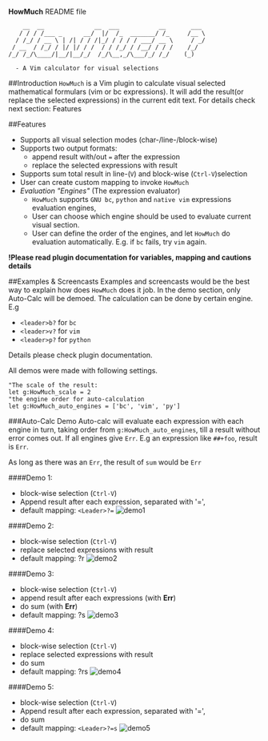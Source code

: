 **HowMuch** README file
	

	    __  __              __  ___           __       ___ 
	   / / / /___ _      __/  |/  /_  _______/ /_     /__ \
	  / /_/ / __ \ | /| / / /|_/ / / / / ___/ __ \     / _/
	 / __  / /_/ / |/ |/ / /  / / /_/ / /__/ / / /    /_/  
	/_/ /_/\____/|__/|__/_/  /_/\__,_/\___/_/ /_/    (_) 

	  - A Vim calculator for visual selections

                                                     

##Introduction
`HowMuch` is a Vim plugin to calculate visual selected mathematical formulars (vim or bc expressions). It will add the result(or replace the selected expressions) in the current edit text. For details check next section: Features 

##Features

- Supports all visual selection modes (char-/line-/block-wise)
- Supports two output formats: 
	- append result with/out `=` after the expression 
	- replace the selected expressions with result
- Supports sum total result in line-(`V`) and block-wise (`Ctrl-V`)selection
- User can create custom mapping to invoke `HowMuch`
- *Evaluation "Engines"* (The expression evaluator)
	- `HowMuch` supports `GNU bc`, `python` and `native vim` expressions evaluation engines,
	- User can choose which engine should be used to evaluate current visual section.
	- User can define the order of the engines, and let `HowMuch` do evaluation automatically. E.g. if `bc` fails, try `vim` again.

**!Please read plugin documentation for variables, mapping and cautions details**

##Examples & Screencasts
Examples and screencasts would be the best way to explain how does `HowMuch` does it job. In the demo section, only Auto-Calc will be demoed. The calculation can be done by certain engine. E.g 

- `<leader>b?` for `bc`
- `<leader>v?` for `vim`
- `<leader>p?` for `python`

Details please check plugin documentation.

All demos were made with following settings.

	"The scale of the result:
	let g:HowMuch_scale = 2 
	"the engine order for auto-calculation
	let g:HowMuch_auto_engines = ['bc', 'vim', 'py']


###Auto-Calc Demo
Auto-calc will evaluate each expression with each engine in turn, taking order from `g:HowMuch_auto_engines`, till a result without error comes out. If all engines give `Err`. E.g an expression like `##+foo`, result is `Err`. 

As long as there was an `Err`, the result of `sum` would be `Err`

####Demo 1:
- block-wise selection (`Ctrl-V`)
- Append result after each expression, separated with '=', 
- default mapping: `<Leader>?=`
![demo1](https://raw.github.com/sk1418/HowMuch/master/demo/demo1.gif)

####Demo 2:
- block-wise selection (`Ctrl-V`)
- replace selected expressions with result
- default mapping: <Leader>?r
![demo2](https://raw.github.com/sk1418/HowMuch/master/demo/demo2.gif)

####Demo 3:
- block-wise selection (`Ctrl-V`)
- append result after each expressions (with **Err**)
- do sum (with **Err**)
- default mapping: <Leader>?s
![demo3](https://raw.github.com/sk1418/HowMuch/master/demo/demo3.gif)

####Demo 4:
- block-wise selection (`Ctrl-V`)
- replace selected expressions with result
- do sum 
- default mapping: <Leader>?rs
![demo4](https://raw.github.com/sk1418/HowMuch/master/demo/demo4.gif)

####Demo 5:
- block-wise selection (`Ctrl-V`)
- Append result after each expression, separated with '=', 
- do sum
- default mapping: `<Leader>?=s`
![demo5](https://raw.github.com/sk1418/HowMuch/master/demo/demo5.gif)





